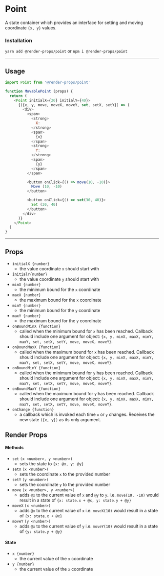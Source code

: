 # Point
A state container which provides an interface for setting and moving
coordinate `{x, y}` values.


### Installation
```yarn add @render-props/point``` or ```npm i @render-props/point```

____


## Usage
```js
import Point from '@render-props/point'

function MovablePoint (props) {
  return (
    <Point initialX={20} initialY={40}>
      {({x, y, move, moveX, moveY, set, setX, setY}) => (
        <div>
          <span>
            <strong>
              X:
            </strong>
            <span>
              {x}
            </span>
            <strong>
              Y:
            </strong>
            <span>
              {y}
            </span>
          </span>

          <button onClick={() => move(10, -10)}>
            Move (10, -10)
          </button>

          <button onClick={() => set(30, 40)}>
            Set (30, 40)
          </button>
        </div>
      )}
    </Point>
  )
}
```

____


## Props
- `initialX {number}`
  - the value coordinate `x` should start with
- `initialY{number}`
  - the value coordinate `y` should start with
- `minX {number}`
  - the minimum bound for the `x` coordinate
- `maxX {number}`
  - the maximum bound for the `x` coordinate
- `minY {number}`
  - the minimum bound for the `y` coordinate
- `maxY {number}`
  - the maximum bound for the `y` coordinate
- `onBoundMinX {function}`
  - called when the minimum bound for `x` has been reached. Callback should include one
    argument for object: `{x, y, minX, maxX, minY, maxY, set, setX, setY, move, moveX, moveY}`.
- `onBoundMaxX {function}`
  - called when the maximum bound for `x` has been reached. Callback should include one
    argument for object: `{x, y, minX, maxX, minY, maxY, set, setX, setY, move, moveX, moveY}`.
- `onBoundMinY {function}`
  - called when the minimum bound for `y` has been reached. Callback should include one
    argument for object: `{x, y, minX, maxX, minY, maxY, set, setX, setY, move, moveX, moveY}`.
- `onBoundMaxY {function}`
  - called when the maximum bound for `y` has been reached. Callback should include one
    argument for object: `{x, y, minX, maxX, minY, maxY, set, setX, setY, move, moveX, moveY}`.
- `onChange {function}`
  - a callback which is invoked each time `x` or `y` changes. Receives the new
    state `({x, y})` as its only argument.

## Render Props

#### Methods
- `set` `(x <number>, y <number>)`
  - sets the state to `{x: @x, y: @y}`
- `setX` `(x <number>)`
  - sets the coordinate `x` to the provided number
- `setY` `(y <number>)`
  - sets the coordinate `y` to the provided number
- `move` `(x <number>, y <number>)`
  - adds `@x` to the current value of `x` and `@y` to `y`. i.e. `move(10, -10)`
    would result in a state of `{x: state.x + @x, y: state.y + @y}`
- `moveX` `(x <number>)`
  - adds `@x` to the current value of `x` i.e. `moveX(10)`
    would result in a state of `{x: state.x + @x}`
- `moveY` `(y <number>)`
  - adds `@x` to the current value of `y` i.e. `moveY(10)`
    would result in a state of `{y: state.y + @y}`

#### State
- `x {number}`
  - the current value of the `x` coordinate
- `y {number}`
  - the current value of the `x` coordinate
